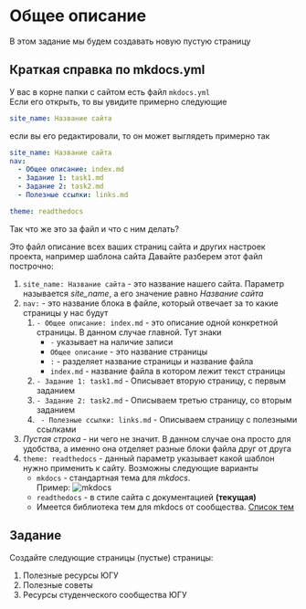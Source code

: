 # Общее описание

В этом задание мы будем создавать новую пустую страницу

## Краткая справка по mkdocs.yml

У вас в корне папки с сайтом есть файл `mkdocs.yml`  
Если его открыть, то вы увидите примерно следующие
```yml
site_name: Название сайта

```

если вы его редактировали, то он может выглядеть примерно так  
```yml
site_name: Название сайта
nav:
  - Общее описание: index.md
  - Задание 1: task1.md
  - Задание 2: task2.md
  - Полезные ссылки: links.md

theme: readthedocs
```

Так что же это за файл и что с ним делать?

Это файл описание всех ваших страниц сайта и других настроек проекта, например шаблона сайта
Давайте разберем этот файл построчно:

1. `site_name: Название сайта` - это название нашего сайта. Параметр называется *site_name*, а его значение равно *Название сайта*
2. `nav:` - это название блока в файле, который отвечает за то какие страницы у нас будут
      1. `- Общее описание: index.md` - это описание одной конкретной страницы. В данном случае главной. Тут знаки
         -  `-` указывает на наличие записи
         -  `Общее описание` - это название страницы
         -  `:` - разделяет название страницы и название файла
         -  `index.md` - название файла в котором лежит текст страницы
      2. `- Задание 1: task1.md` - Описывает вторую страницу, с первым заданием
      3. `- Задание 2: task2.md` - Описываем третью страницу, со вторым заданием
      4. ` - Полезные ссылки: links.md` - Описываем страницу с полезными ссылками
3. *Пустая строка* - ни чего не значит. В данном случае она просто для удобства, а именно она отделяет разные блоки файла друг от друга
4. `theme: readthedocs` - данный параметр указывает какой шаблон нужно применить к сайту. Возможны следующие варианты
    - `mkdocs` - стандартная тема для *mkdocs*.  
        Пример: ![mkdocs](https://www.mkdocs.org/img/mkdocs.png)
    - `readthedocs` - в стиле сайта с документацией **(текущая)**
    - Имеется библиотека тем для mkdocs от сообщества. [Список тем](https://github.com/mkdocs/mkdocs/wiki/MkDocs-Themes)


## Задание
Создайте следующие страницы (пустые) страницы:

1. Полезные ресурсы ЮГУ
2. Полезные советы
3. Ресурсы студенческого сообщества ЮГУ